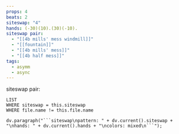 ```yaml
---
props: 4
beats: 2
siteswap: "4"
hands: (-30)(10).(30)(-10).
siteswap pair:
  - "[[4b mills' mess windmill]]"
  - "[[fountain]]"
  - "[[4b mills' mess]]"
  - "[[4b half mess]]"
tags:
  - asymm
  - async
---
```


siteswap pair:
```dataview
LIST
WHERE siteswap = this.siteswap
WHERE file.name != this.file.name
```
```dataviewjs
dv.paragraph("```siteswap\npattern: " + dv.current().siteswap + "\nhands: " + dv.current().hands + "\ncolors: mixed\n```");
```
